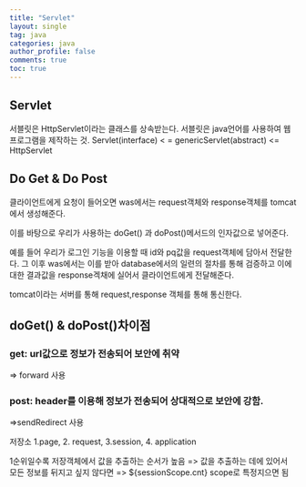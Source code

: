 ```yaml
---
title: "Servlet"
layout: single
tag: java
categories: java
author_profile: false
comments: true
toc: true
---
```


## Servlet

서블릿은 HttpServlet이라는 클래스를 상속받는다.
서블릿은 java언어를 사용하여 웹 프로그램을 제작하는 것.
Servlet(interface) < = genericServlet(abstract) <= HttpServlet

## Do Get & Do Post

클라이언트에게 요청이 들어오면 
was에서는 request객체와 response객체를 
tomcat에서 생성해준다.

이를 바탕으로 우리가 사용하는 doGet() 과 doPost()메서드의 인자값으로 넣어준다.

예를 들어 우리가 로그인 기능을 이용할 때 id와 pq값을 request객체에 담아서 전달한다.
그 이후 was에서는 이를 받아 database에서의 일련의 절차를 통해 검증하고 이에 대한 결과값을
response겍채에 실어서 클라이언트에게 전달해준다.

tomcat이라는 서버를 통해 request,response 객체를 통해 통신한다.

## doGet() & doPost()차이점

### get: url값으로 정보가 전송되어 보안에 취약
=> forward 사용
### post: header를 이용해 정보가 전송되어 상대적으로 보안에 강함.
=>sendRedirect 사용 

저장소
1.page, 2. request, 3.session, 4. application

1순위일수록 저장객체에서 값을 추출하는 순서가 높음
=> 값을 추출하는 데에 있어서 모든 정보를 뒤지고 싶지 않다면
=> ${sessionScope.cnt}  scope로 특정지으면 됨




